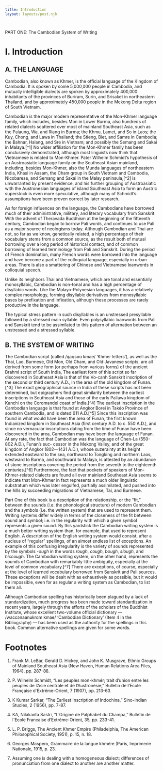 ```yaml
---
title: Introduction
layout: layouts/post.njk

---
```


<span class="part-title">PART ONE: The Cambodian System of Writing</span>

# I. Introduction

## A. THE LANGUAGE

Cambodian, also known as Khmer, is the official language of the Kingdom of Cambodia. It is spoken by some 5,000,000 people in Cambodia, and mutually intelligible dialects are spoken by approximately 400,000 inhabitants of the provinces of Buriram, Surin, and Srisaket in northeastern Thailand, and by approximately 450,000 people in the Mekong Delta region of South Vietnam.

Cambodian is the major modern representative of the Mon-Khmer language family, which includes, besides Mon in Lower Burma, also hundreds of related dialects scattered over most of mainland Southeast Asia, such as the Palaung, Wa, and Riang in Burma; the Khmu, Lamet, and So in Laos; the Kuy, Chong, and Lawa in Thailand; the Stieng, Biet, and Samre in Cambodia; the Bahnar, Halang, and Sre in Vietnam; and possibly the Semang and Sakai in Malaya.[^1] No wider affiliation for the Mon-Khmer family has been conclusively demonstrated, although most linguists now think that Vietnamese is related to Mon-Khmer. Pater Wilhelm Schmidt’s hypothesis of an Austroasiatic language family on the Southeast Asian mainland, including, besides Mon-Khmer, also the Munda languages of northeastern India, Khasi in Assam, the Cham group in South Vietnam and Cambodia, Nicobarese, and Semang and Sakai in the Malay peninsula,[^2] is unwarranted by present evidence, and his further grouping of Austroasiatic with the Austronesian languages of island Southeast Asia to form an Austric superstock is even more speculative, although many of Schmidt’s assumptions have been proven correct by later research.

As for foreign influences on the language, the Cambodians have borrowed much of their administrative, military, and literary vocabulary from Sanskrit. With the advent of Theravada Buddhism at the beginning of the fifteenth century, Cambodian began to borrow Pali words, and continues to use Pali as a major source of neologisms today. Although Cambodian and Thai are not, so far as we know, genetically related, a high percentage of their vocabulary stems from a common source, as the result both of mutual borrowing over a long period of historical contact, and of common borrowing of learned terminology from Pali and Sanskrit. During the period of French domination, many French words were borrowed into the language and have become a part of the colloquial language, especially in urban areas. There is also a smattering of Chinese and Vietnamese loanwords in colloquial speech.

Unlike its neighbors Thai and Vietnamese, which are tonal and essentially monosyllabic, Cambodian is non-tonal and has a high percentage of disyllabic words. Like the Malayo-Polynesian languages, it has a relatively complex morphology, forming disyllabic derivatives from monosyllabic bases by prefixation and infixation, although these processes are rarely productive in the language.

The typical stress pattern in such disyllables is an unstressed presyllable followed by a stressed main syllable. Even polysyllabic loanwords from Pali and Sanskrit tend to be assimilated to this pattern of alternation between an unstressed and a stressed syllable.

## B. THE SYSTEM OF WRITING

The Cambodian script (called <span class="ipa">/qaqsɑɑ kmae/</span> ‘Khmer letters’), as well as the Thai, Lao, Burmese, Old Mon, Old Cham, and Old Javanese scripts, are all derived from some form (or perhaps from various forms) of the ancient Brahmi script of South India, The earliest form of this script so far discovered in Southeast Asia is that of the Vo-canh Sanskrit inscription of the second or third century A.D., in the area of the old kingdom of Funan.[^3] The exact geographical source in India of these scripts has not been determined, but epigraphers find great similarity between the earliest inscriptions in Southeast Asia and those of the early Pallawa kingdom of Kanchi on the Coromandel coast of India.[^4] The earliest inscription in the Cambodian language is that found at Angkor Borei in Takéo Province of southern Cambodia, and is dated 611 A.D.[^5] Since this inscription was found in what would have been the area of Funan, the first known Indianized kingdom in Southeast Asia (first century A.D. to c. 550 A.D.), and since no vernacular inscriptions dating from the time of Funan have been discovered in the area, Cambodian may have been the language of Funan. At any rate, the fact that Cambodian was the language of Chen-La (550-802 A.D.), Funan’s suc-
cessor in the Mekong Valley, and of the great kingdom of Angkor (802—1431 A.D.),
whose suzerainty at its height extended eastward to the sea, northward to Tongking and northern Laos, westward to Burma, and southward to Malaya, is attested by an abundance of stone inscriptions covering the period from the seventh to the
eighteenth centuries.[^6] Furthermore, the fact that pockets of speakers of Mon-Khmer-related dialects are found all over mainland Southeast Asia seems to indicate that Mon-Khmer in fact represents a much older linguistic substratum
which was later engulfed, partially assimilated, and pushed into the hills by succeeding migrations of Vietnamese, Tai, and Burmese.

Part One of this book is a description of the relationship, or the “fit,” between the sounds (i.e. the phonological structure) of modern Cambodian and the symbols (i.e. the written system) that are used to represent them. Writing systems differ widely in terms of the closeness of the fit between sound and symbol; i.e. in the regularity with which a given symbol represents a given sound. By this yardstick the Cambodian writing system is a much better writing system than, for example, that used to represent English. A description of the English writing system would consist, after a nucleus of “regular” spellings, of an almost endless list of exceptions. An example of this confusing irregularity is the variety of sounds represented by the symbols _-ough_ in the words _rough_, _cough_, _bough_, _slough_, and _hiccough_. The Cambodian writing system, on the other hand, represents the sounds of Cambodian with remarkably little ambiguity, especially at the level of common vocabulary.[^7] There are exceptions, of course, especially at the level of learned vocabulary borrowed from Sanskrit and Pali sources. These exceptions will be dealt with as exhaustively as possible, but it would be impossible, even for as regular a writing system as Cambodian, to list them all.

Although Cambodian spelling has historically been plagued by a lack of standardization, much progress has been made toward standardization in recent years, largely through the efforts of the scholars of the Buddhist Institute, whose excellent two-volume official dictionary — <span class="ipa">/waccənaanukrɑm kmae/</span> ‘Cambodian Dictionary’ (Item 4 in the Bibliography) — has been used as the authority for the spellings in this book. Common alternative spellings are given for some words.







# Footnotes

1. Frank M. LeBar, Gerald D. Hickey, and John K. Musgrave, Ethnic Groups of Mainland Southeast Asia (New Haven, Human Relations Area Files, 1964), pp. 287-88.

2. P. Wilhelm Schmidt, “Les peuples mon-khmér; trait d’union entre les peuples de l’Asie centrale et de l’Austronésie,” Bulletin de l’Ecole Française d'Extréme-Orient, 7 (1907), pp. 213-63.

3. K Kumar Sarkar, “The Earliest Inscription of Indochina,” Sino-Indian Studies, 2 (1956), pp. 7-87.

4. KA, Nilakanta Sastri, “L’Origine de Palphabet du Champa,” Bulletin de l'Ecole Francaise d’Extréme-Orient, 35, pp. 233-41.

5. L. P. Briggs, The Ancient Khmer Empire (Philadelphia, The American Philosophical Society, 1951), p. 15, n. 18.

6. Georges Maspero, Grammaire de la langue khmére (Paris, Imprimerie Nationale, 1915, p. 23.

7. Assuming one is dealing with a homogeneous dialect; differences of pronunciation from one dialect to another are another matter.

